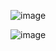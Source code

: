 ![image](https://github.com/Dsumanth11/ECommerceFrontend/assets/81733784/fa260985-2bc0-43ef-b986-434c1cad4ecc)

![image](https://github.com/Dsumanth11/ECommerceFrontend/assets/81733784/ea7be9e6-23ca-4fe5-b75f-5b79558f8a25)


